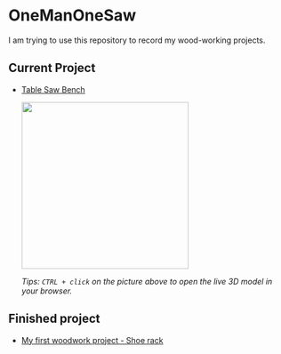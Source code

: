 # OneManOneSaw

I am trying to use this repository to record my wood-working projects.

## Current Project

* [Table Saw Bench](./TableSawBench.md)

    [<img src='images/TableSawBench-3DModel.png' width='300' />](https://a360.co/2VrNPQE)

    _Tips: `CTRL + click` on the picture above to open the live 3D model in your browser._

## Finished project

* [My first woodwork project - Shoe rack](./ShoeRack.md)
